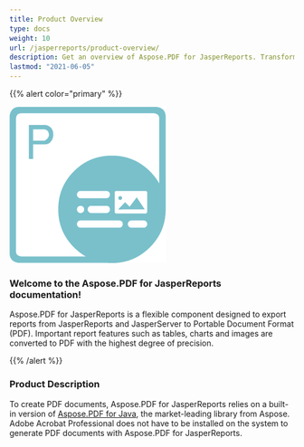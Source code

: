 ```yaml
---
title: Product Overview
type: docs
weight: 10
url: /jasperreports/product-overview/
description: Get an overview of Aspose.PDF for JasperReports. Transform JasperReports into high-quality PDFs with advanced customization options.
lastmod: "2021-06-05"
---
```


{{% alert color="primary" %}}

![Aspose.PDF for JasperReports Logo](../../aspose_pdf-for-jasperreports.png)
### **Welcome to the Aspose.PDF for JasperReports documentation!**
Aspose.PDF for JasperReports is a flexible component designed to export reports from JasperReports and JasperServer to Portable Document Format (PDF). Important report features such as tables, charts and images are converted to PDF with the highest degree of precision.

{{% /alert %}}
### **Product Description**
To create PDF documents, Aspose.PDF for JasperReports relies on a built-in version of [Aspose.PDF for Java](https://products.aspose.com/pdf/java/), the market-leading library from Aspose. Adobe Acrobat Professional does not have to be installed on the system to generate PDF documents with Aspose.PDF for JasperReports.
